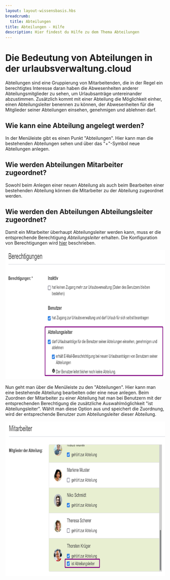 ```yaml
---
layout: layout-wissensbasis.hbs
breadcrumb:
  title: Abteilungen
title: Abteilungen - Hilfe
description: Hier findest du Hilfe zu dem Thema Abteilungen
---
```


# Die Bedeutung von Abteilungen in der urlaubsverwaltung.cloud

Abteilungen sind eine Gruppierung von Mitarbeitenden, 
die in der Regel ein berechtigtes Interesse daran haben die Abwesenheiten anderer Abteilungsmitglieder zu sehen,
um Urlaubsanträge untereinander abzustimmen. 
Zusätzlich kommt mit einer Abteilung die Möglichkeit einher, einen Abteilungsleiter benennen zu können,
der Abwesenheiten für die Mitglieder seiner Abteilungen einsehen, genehmigen und ablehnen darf.

## Wie kann eine Abteilung angelegt werden?

In der Menüleiste gibt es einen Punkt "Abteilungen". Hier kann man die
bestehenden Abteilungen sehen und über das "+"-Symbol neue Abteilungen anlegen.

## Wie werden Abteilungen Mitarbeiter zugeordnet?

Sowohl beim Anlegen einer neuen Abteilung als auch beim Bearbeiten einer
bestehenden Abteilung können die Mitarbeiter zu der Abteilung zugeordnet werden.

## Wie werden den Abteilungen Abteilungsleiter zugeordnet?

Damit ein Mitarbeiter überhaupt Abteilungsleiter werden kann, muss er die
entsprechende Berechtigung _Abteilungsleiter_ erhalten. Die Konfiguration von Berechtigungen wird [hier](../benutzer/#wie-stelle-ich-die-berechtigungen-eines-benutzers-ein) beschrieben.

<p>
  <picture>
    <source srcset="abteilungsleiter-berechtigung.avif" type="image/avif" />
    <source srcset="abteilungsleiter-berechtigung.webp" type="image/webp" />
    <img
      src="abteilungsleiter-berechtigung.png"
      alt="Konfiguration der Berechtigung Abteilungsleiter"
      decoding="async"
      loading="lazy"
      width="789"
      height="406"
    />
  </picture>
</p>

Nun geht man über die Menüleiste zu den "Abteilungen". Hier kann man eine bestehende Abteilung bearbeiten oder eine neue anlegen. Beim Zuordnen der Mitarbeiter zu einer Abteilung hat man bei Benutzern mit der entsprechenden Berechtigung die zusätzliche Auswahlmöglichkeit "ist Abteilungsleiter". Wählt man diese Option aus und speichert die Zuordnung, wird der entsprechende Benutzer zum Abteilungsleiter dieser Abteilung.

<p>
  <picture>
    <source srcset="abteilungsleiter-abteilung.avif" type="image/avif" />
    <source srcset="abteilungsleiter-abteilung.webp" type="image/webp" />
    <img
      src="abteilungsleiter-abteilung.png"
      alt="Abteilungsleiter einer Abteilung konfigurieren"
      decoding="async"
      loading="lazy"
      width="784"
      height="487"
    />
  </picture>
</p>
